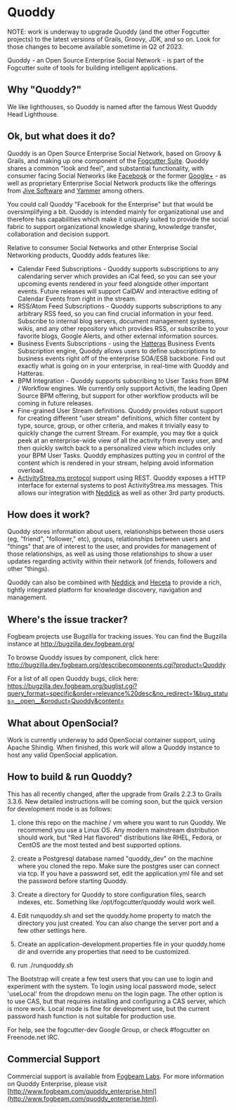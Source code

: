 Quoddy
========

NOTE: work is underway to upgrade Quoddy (and the other Fogcutter projects) to the latest versions of Grails, Groovy, JDK, and so
on. Look for those changes to become available sometime in Q2 of 2023.



Quoddy - an Open Source Enterprise Social Network - is part of the Fogcutter suite of tools for building intelligent applications.

Why "Quoddy?"
----------------

We like lighthouses, so Quoddy is named after the famous West Quoddy Head Lighthouse.

Ok, but what does it do?
--------------------------

Quoddy is an Open Source Enterprise Social Network, based on Groovy & Grails, and making up one component of 
the [Fogcutter Suite](http://code.google.com/p/fogcutter).   Quoddy shares a common "look and feel", and 
substantial functionality, with consumer facing Social Networks like [Facebook](http://www.facebook.com) or the former 
[Google+](http://plus.google.com) - as well as proprietary Enterprise Social Network products like the offerings 
from [Jive Software](http://www.jivesoftware.com) and [Yammer](http://www.yammer.com) among others.

You could call Quoddy "Facebook for the Enterprise" but that would be oversimplifying a bit.  Quoddy is intended 
mainly for organizational use and therefore has capabilities which make it uniquely suited to provide the social 
fabric to support organizational knowledge sharing, knowledge transfer, collaboration and decision support.

Relative to consumer Social Networks and other Enterprise Social Networking products, Quoddy adds features like:

* Calendar Feed Subscriptions - Quoddy supports subscriptions to any calendaring server which provides an iCal feed, so you can see your  upcoming events rendered in your feed alongside other important events.  Future releases will support CalDAV and interactive editing of Calendar Events from right in the stream.
* RSS/Atom Feed Subscriptions - Quoddy supports subscriptions to any arbitrary RSS feed, so you can find crucial information in your feed.  Subscribe to internal blog servers, document management systems, wikis, and any other repository which provides RSS, or subscribe to your favorite blogs, Google Alerts, and other external information sources.
* Business Events Subscriptions - using the [Hatteras](https://github.com/fogbeam/Hatteras) Business Events Subscription engine, Quoddy allows users to define subscriptions to business events right off of the enterprise SOA/ESB backbone.  Find out exactly what is going on in your enterprise, in real-time with Quoddy and Hatteras.
* BPM Integration - Quoddy supports subscribing to User Tasks from BPM / Workflow engines.  We currently only support Activiti, the leading Open Source BPM offering, but support for other workflow products will be coming in future releases.
* Fine-grained User Stream definitions.  Quoddy provides robust support for creating different "user stream" definitions, which filter content by type, source, group, or other criteria, and makes it trivially easy to quickly change the current Stream.  For example, you may tke a quick peek at an enterprise-wide view of all the activity from every user, and then quickly switch back to a personalized view which includes only your BPM User Tasks.  Quoddy emphasizes putting *you* in control of the content which is rendered in your stream, helping avoid information overload.
* [ActivityStrea.ms protocol](http://activitystrea.ms) support using REST.  Quoddy exposes a HTTP interface for external systems to post ActivityStrea.ms messages.  This allows our integration with [Neddick](http://code.google.com/p/neddick/) as well as other 3rd party products.


How does it work?
--------------------

Quoddy stores information about users, relationships between those users (eg, "friend", "follower," etc), groups,
relationships between users and "things" that are of interest to the user, and provides for management of those
relationships, as well as using those relationships to show a user updates regarding activity within their
network (of friends, followers and other "things).

Quoddy can also be combined with [Neddick](https://github.com/fogbeam/Neddick) and [Heceta](https://github.com/fogbeam/Heceta)
to provide a rich, tightly integrated platform for knowledge discovery, navigation and management.

Where's the issue tracker?
--------------------

Fogbeam projects use Bugzilla for tracking issues.  You can find the Bugzilla instance at http://bugzilla.dev.fogbeam.org/

To browse Quoddy issues by component, click here:  http://bugzilla.dev.fogbeam.org/describecomponents.cgi?product=Quoddy

For a list of all open Quoddy bugs, click here:  https://bugzilla.dev.fogbeam.org/buglist.cgi?query_format=specific&order=relevance%20desc&no_redirect=1&bug_status=__open__&product=Quoddy&content=


What about OpenSocial?
--------------------------

Work is currently underway to add OpenSocial container support, using Apache Shindig.  When finished, this work
will allow a Quoddy instance to host any valid OpenSocial application.

How to build & run Quoddy?
----------------------------

This has all recently changed, after the upgrade from Grails 2.2.3 to Grails 3.3.6.  New detailed instructions will be coming
soon, but the quick version for development mode is as follows:

1. clone this repo on the machine / vm where you want to run Quoddy. We recommend you use a Linux OS.  Any modern mainstream distribution should work, but "Red Hat flavored" distributions like RHEL, Fedora, or CentOS are the most tested and best supported options. 

2. create a Postgresql database named "quoddy_dev" on the machine where you cloned the repo. Make sure the postgres user can
connect via tcp. If you have a password set, edit the application.yml file and set the password before starting Quoddy.

3. Create a directory for Quoddy to store configuration files, search indexes, etc.  Something like /opt/fogcutter/quoddy would work well.

4. Edit runquoddy.sh and set the quoddy.home property to match the directory you just created. You can also change the server port and a few other settings here.

5. Create an application-development.properties file in your quoddy.home dir and override any properties that need to be customized.

6. run ./runquoddy.sh

The Bootstrap will create a few test users that you can use to login and experiment with the system.  To login using local password mode, select 'useLocal' from the dropdown menu on the login page.  The other option is to use CAS, but that requires installing and configuring a CAS server, which is more work.  Local mode is fine for development use, but the current password hash function is not suitable for production use.  

For help, see the fogcutter-dev Google Group, or check #fogcutter on Freenode.net IRC.	

Commercial Support
------------------

Commercial support is available from [Fogbeam Labs](http://www.fogbeam.com).  For more information on
Quoddy Enterprise, please visit [http://www.fogbeam.com/quoddy_enterprise.html](http://www.fogbeam.com/quoddy_enterprise.html).


